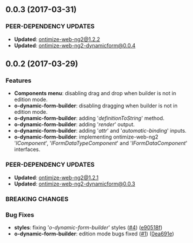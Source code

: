 ## 0.0.3 (2017-03-31)

### PEER-DEPENDENCY UPDATES ###
* **Updated**: ontimize-web-ng2@1.2.2
* **Updated**: ontimize-web-ng2-dynamicform@0.0.4

## 0.0.2 (2017-03-29)

### Features
* **Components menu**: disabling drag and drop when builder is not in edition mode.
* **o-dynamic-form-builder**: disabling dragging when builder is not in edition mode.
* **o-dynamic-form-builder**: adding '*definitionToString*' method.
* **o-dynamic-form-builder**: adding '*render*' output.
* **o-dynamic-form-builder**: adding '*attr*' and '*automatic-binding*' inputs.
* **o-dynamic-form-builder**: implementing ontimize-web-ng2 '*IComponent*', '*IFormDataTypeComponent*' and '*IFormDataComponent*' interfaces.

### PEER-DEPENDENCY UPDATES ###
* **Updated**: ontimize-web-ng2@1.2.1
* **Updated**: ontimize-web-ng2-dynamicform@0.0.3

### BREAKING CHANGES

### Bug Fixes
* **styles**: fixing '*o-dynamic-form-builder*' styles ([#4](https://github.com/OntimizeWeb/ontimize-web-ng2-dynamicform-builder/issues/4)) ([e90518f](https://github.com/OntimizeWeb/ontimize-web-ng2-dynamicform-builder/commit/e90518f))
* **o-dynamic-form-builder**: edition mode bugs fixed ([#1](https://github.com/OntimizeWeb/ontimize-web-ng2/issues/1)) ([0ea691e](https://github.com/OntimizeWeb/ontimize-web-ng2/commit/0ea691e))
